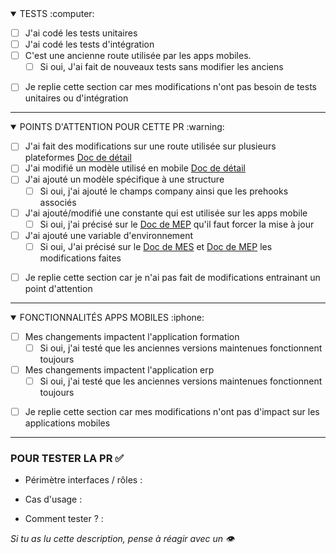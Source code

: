 <details open><summary> TESTS  :computer: </summary>

- [ ] J'ai codé les tests unitaires
- [ ] J'ai codé les tests d'intégration
- [ ] C'est une ancienne route utilisée par les apps mobiles.
  - [ ] Si oui, J'ai fait de nouveaux tests sans modifier les anciens
</details>

- [ ] Je replie cette section car mes modifications n'ont pas besoin de tests unitaires ou d'intégration

---

<details open><summary> POINTS D'ATTENTION POUR CETTE PR  :warning: </summary>

- [ ] J'ai fait des modifications sur une route utilisée sur plusieurs plateformes [Doc de détail](https://www.notion.so/Points-d-attention-sur-les-routes-a548a8e32d314d5e92cb342e66cce443)
- [ ] J'ai modifié un modèle utilisé en mobile [Doc de détail](https://www.notion.so/Point-d-attention-sur-les-mod-les-e46fbf180cd34a569f3c6102366e47ca)
- [ ] J'ai ajouté un modèle spécifique à une structure 
  - [ ] Si oui, j'ai ajouté le champs company ainsi que les prehooks associés
- [ ] J'ai ajouté/modifié une constante qui est utilisée sur les apps mobile
  - [ ] Si oui, j'ai précisé sur le [Doc de MEP](https://www.notion.so/Pas-pas-Mise-en-prod-0f8e4879217d4c9e8e4d46d44211e0e3) qu'il faut forcer la mise à jour
- [ ] J'ai ajouté une variable d'environnement
  - [ ] Si oui, J'ai précisé sur le [Doc de MES](https://www.notion.so/Pas-pas-Mise-en-staging-01755ac57d944b4cb0c189861428e5d2) et [Doc de MEP](https://www.notion.so/Pas-pas-Mise-en-prod-0f8e4879217d4c9e8e4d46d44211e0e3) les modifications faites

</details>

- [ ] Je replie cette section car je n'ai pas fait de modifications entrainant un point d'attention

---

<details open><summary> FONCTIONNALITÉS APPS MOBILES  :iphone: </summary>

- [ ] Mes changements impactent l'application formation
  - [ ] Si oui, j'ai testé que les anciennes versions maintenues fonctionnent toujours
- [ ] Mes changements impactent l'application erp
  - [ ] Si oui, j'ai testé que les anciennes versions maintenues fonctionnent toujours

</details>

- [ ] Je replie cette section car mes modifications n'ont pas d'impact sur les applications mobiles

---

### POUR TESTER LA PR  :white_check_mark:
- Périmètre interfaces / rôles :

- Cas d'usage :

- Comment tester ? :

_Si tu as lu cette description, pense à réagir avec un :eye:_

